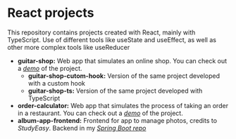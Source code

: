 
# React projects
This repository contains projects created with React, mainly with TypeScript. Use of different tools like useState and useEffect, as well as other more complex tools like useReducer 

-  **guitar-shop:** Web app that simulates an online shop. You can check out a [*demo*](https://angeben-guitar-shop.netlify.app/) of the project.
    -  **guitar-shop-cutom-hook:** Version of the same project developed with a custom hook
    -  **guitar-shop-ts:** Version of the same project developed with TypeScript
-  **order-calculator:** Web app that simulates the process of taking an order in a restaurant. You can check out a [*demo*](https://angeben-order-calculator.netlify.app/) of the project.
-  **album-app-frontend:** Frontend for app to manage photos, credits to *StudyEasy*. Backend in my [*Spring Boot repo*](https://github.com/angeben/Java-Spring/tree/main/album-app-backend)
